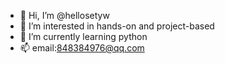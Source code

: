 - 👋 Hi, I’m @hellosetyw
- 👀 I’m interested in hands-on and project-based
- 🌱 I’m currently learning python
- 📫 email:848384976@qq.com
<!---
hellosetyw/hellosetyw is a ✨ special ✨ repository because its `README.md` (this file) appears on your GitHub profile.
You can click the Preview link to take a look at your changes.
--->
